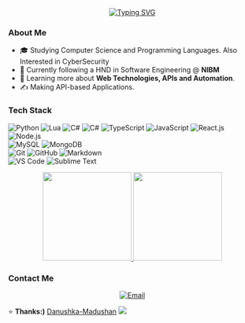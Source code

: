 <div align="center">
  <a href="https://git.io/typing-svg"><img src="https://readme-typing-svg.demolab.com?font=Fira+Code&duration=2000&pause=200&color=616CF7&center=true&vCenter=true&width=435&height=60&lines=Hi%2C+I'm+Danushka;Junior+Full+Stack+Developer;I'm+Confident+in%2C;Python%2C+Typescript%2C+C%23;Node.js%2C+Bun%2C+Express.js;Mongo+DB%2C+PostgreSQL;Interested+in;Firebase%2C+Supabase;Cloudflare+Workers;Next.js%2C+React%2C+Tailwind+CSS;And+I+Love+Cats+%F0%9F%98%BD" alt="Typing SVG" /></a>
</div>

<h3>About Me </h3>

- 🎓  Studying Computer Science and Programming Languages. Also Interested in CyberSecurity
- 💼  Currently following a HND in Software Engineering @ **NIBM**
- 🌱  Learning more about **Web Technologies, APIs and Automation**.
- ✍️  Making API-based Applications.

<h3>Tech Stack</h3>

  ![Python](https://img.shields.io/badge/-Python-333333?style=for-the-badge&logo=python)
  ![Lua](https://img.shields.io/badge/-Lua-333333?style=for-the-badge&logo=lua)
  ![C#](https://img.shields.io/badge/-csharp-333333?style=for-the-badge&logo=sharp)
  ![C#](https://img.shields.io/badge/-c++-333333?style=for-the-badge&logo=cplusplus&logoColor=00599C)
  ![TypeScript](https://img.shields.io/badge/-TypeScript-333333?style=for-the-badge&logo=typescript)
  ![JavaScript](https://img.shields.io/badge/-JavaScript-333333?style=for-the-badge&logo=javascript)
  ![React.js](https://img.shields.io/badge/-React-333333?style=for-the-badge&logo=react)
  ![Node.js](https://img.shields.io/badge/-Node.js-333333?style=for-the-badge&logo=node.js)
<br/>
  ![MySQL](https://img.shields.io/badge/-SqLite-333333?style=for-the-badge&logo=sqlite&logoColor=007ACC)
  ![MongoDB](https://img.shields.io/badge/-MongoDB-333333?style=for-the-badge&logo=mongodb)
<br/>
  ![Git](https://img.shields.io/badge/-Git-333333?style=for-the-badge&logo=git)
  ![GitHub](https://img.shields.io/badge/-GitHub-333333?style=for-the-badge&logo=github)
  ![Markdown](https://img.shields.io/badge/-Markdown-333333?style=for-the-badge&logo=markdown)
<br/>
  ![VS Code](https://img.shields.io/badge/-Visual%20Studio%20Code-333333?style=for-the-badge&logo=visual-studio-code&logoColor=007ACC)
  ![Sublime Text](https://img.shields.io/badge/-Sublime%20Text-333333?style=for-the-badge&logo=sublime-text)
<br/>

<div align="center">
<a href="https://github.com/Danushka-Madushan">
  <img height="180em" src="https://github-readme-stats.vercel.app/api?username=Danushka-Madushan&theme=dark&show_icons=true"/>
  <img height="180em" src="https://github-readme-stats.vercel.app/api/top-langs/?username=Danushka-Madushan&theme=dark&layout=compact"/>
</a>
</div>

<h3> Contact Me </h3>

<p align="center">
<a href="mailto:Disnakamadushan66@gmail.com"><img alt="Email" src="https://img.shields.io/badge/Email-Disnakamadushan66@gmail.com-blue?style=flat-square&logo=gmail"></a>
</p>

⭐️ **Thanks:)** [Danushka-Madushan](https://github.com/Danushka-Madushan/Danushka-Madushan)
<img src="https://raw.githubusercontent.com/Trilokia/Trilokia/379277808c61ef204768a61bbc5d25bc7798ccf1/bottom_header.svg" />
